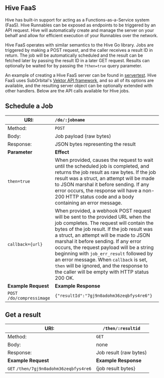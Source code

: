 ## Hive FaaS

Hive has built-in support for acting as a Functions-as-a-Service system (FaaS). Hive Runnables can be exposed as endpoints to be triggered by an API request. Hive will automatically create and manage the server on your behalf and allow for efficient execution of your Runnables over the network.

Hive FaaS operates with similar semantics to the Hive Go library. Jobs are triggered by making a POST request, and the caller receives a result ID in return. The job will be automatically scheduled and the result can be fetched later by passing the result ID in a later GET request. Results can optionally be waited for by passing the `?then=true` query parameter.

An example of creating a Hive FaaS server can be found in [servertest](../servertest/main.go). Hive FaaS uses SubOrbital's [Vektor API framework](https://github.com/suborbital/vektor), and so all of its options are available, and the resulting server object can be optionally extended with other handlers. Below are the API calls available for Hive jobs.

## Schedule a Job

URI: | `/do/:jobname`
--- | :---
Method: | `POST`
Body: | Job payload (raw bytes)
Response: | JSON bytes representing the result
**Parameter** | **Effect**
 `then=true` | When provided, causes the request to wait until the scheduled job is completed, and returns the job result as raw bytes. If the job result was a struct, an attempt will be made to JSON marshal it before sending. If any error occurs, the response will have a non-200 HTTP status code and a body containing an error message.
 `callback={url}` | When provided, a webhook POST request will be sent to the provided URL when the job completes. The request will contain the bytes of the job result. If the job result was a struct, an attempt will be made to JSON marshal it before sending. If any error occurs, the request payload will be a string beginning with `job_err_result` followed by an error message. When `callback` is set, `then` will be ignored, and the response to the caller will be empty with HTTP status 200 OK.
**Example Request** | **Example Response**
`POST` `/do/compressimage` | `{"resultId":"7gj9n0adohm36zeqbfys4re6"}`

## Get a result

URI: | `/then/:resultid`
--- | ---
Method: | `GET`
Body: | none
Response: | Job result (raw bytes)
**Example Request** | **Example Response**
`GET` `/then/7gj9n0adohm36zeqbfys4re6` | {job result bytes}
